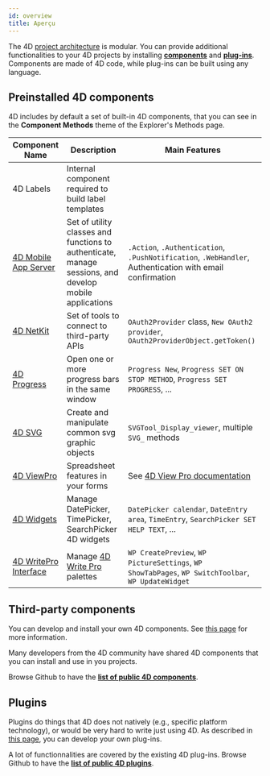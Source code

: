 ```yaml
---
id: overview
title: Aperçu
---
```


The 4D [project architecture](Project/architecture) is modular. You can provide additional functionalities to your 4D projects by installing [**components**](Concepts/components.md) and [**plug-ins**](Concepts/plug-ins). Components are made of 4D code, while plug-ins can be built using any language.


## Preinstalled 4D components

4D includes by default a set of built-in 4D components, that you can see in the **Component Methods** theme of the Explorer's Methods page.


| Component Name                                                                | Description                                                                                                    | Main Features                                                                                            |
| ----------------------------------------------------------------------------- | -------------------------------------------------------------------------------------------------------------- | -------------------------------------------------------------------------------------------------------- |
| 4D Labels                                                                     | Internal component required to build label templates                                                           |                                                                                                          |
| [4D Mobile App Server](https://github.com/4d-go-mobile/4D-Mobile-App-Server)  | Set of utility classes and functions to authenticate, manage sessions, and develop mobile applications         | `.Action`, `.Authentication`, `.PushNotification`, `.WebHandler`, Authentication with email confirmation |
| [4D NetKit](https://github.com/4d/4D-NetKit)                                  | Set of tools to connect to third-party APIs                                                                    | `OAuth2Provider` class, `New OAuth2 provider`, `OAuth2ProviderObject.getToken()`                         |
| [4D Progress](https://doc.4d.com/4Dv19/4D/19/4D-Progress.100-5461799.en.html) | Open one or more progress bars in the same window                                                              | `Progress New`, `Progress SET ON STOP METHOD`, `Progress SET PROGRESS`, ...                              |
| [4D SVG](https://doc.4d.com/4Dv19/4D/19/4D-SVG-Component.300-5462064.en.html) | Create and manipulate common svg graphic objects                                                               | `SVGTool_Display_viewer`, multiple `SVG_` methods                                                        |
| [4D ViewPro](ViewPro/overview)                                                | Spreadsheet features in your forms                                                                             | See [4D View Pro documentation](ViewPro/getting-started.md)                                              |
| [4D Widgets](https://doc.4d.com/4Dv19/4D/19/4D-Widgets.100-5462909.en.html)   | Manage DatePicker, TimePicker, SearchPicker 4D widgets                                                         | `DatePicker calendar`, `DateEntry area`, `TimeEntry`, `SearchPicker SET HELP TEXT`, ...                  |
| [4D WritePro Interface](https://github.com/4d/4D-WritePro-Interface)          | Manage [4D Write Pro](https://doc.4d.com/4Dv19R3/4D/19-R3/4D-Write-Pro-Reference.100-5606477.en.html) palettes | `WP CreatePreview`, `WP PictureSettings`, `WP ShowTabPages`, `WP SwitchToolbar`, `WP UpdateWidget`       |


## Third-party components

You can develop and install your own 4D components. See [this page](develop-components.md) for more information.

Many developers from the 4D community have shared 4D components that you can install and use in you projects.

Browse Github to have the [**list of public 4D components**](https://github.com/search?q=4d-component&type=Repositories).


## Plugins

Plugins do things that 4D does not natively (e.g., specific platform technology), or would be very hard to write just using 4D. As described in [this page](develop-plug-ins.md), you can develop your own plug-ins.

A lot of functionnalities are covered by the existing 4D plug-ins. Browse Github to have the [**list of public 4D plugins**](https://github.com/search?q=4d-plugin&type=Repositories).



